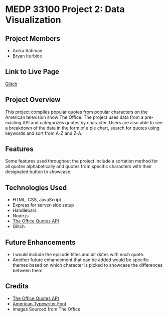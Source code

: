 # MEDP 33100 Project 2: Data Visualization
## **Project Members**
- Anika Rahman
- Bryan Iturbide

## **Link to Live Page**

[Glitch](https://trusting-glowing-salmon.glitch.me/)

## **Project Overview**

This project compiles popular quotes from popular characters on the American television show The Office. The project uses data from a pre-existing API and categorizes quotes by character. Users are also able to see a breakdown of the data in the form of a pie chart, search for quotes using keywords and sort from A-Z and Z-A. 

## **Features**

Some features used throughout the project include a sortation method for all quotes alphabetically and quotes from specific characters with their designated button to showcase.


## **Technologies Used**

- HTML, CSS, JavaScript 
- Express for server-side setup
- Handlebars
- Node.js
- [The Office Quotes API](https://officeapi.akashrajpurohit.com)
- Glitch

## **Future Enhancements**

- I would include the episode titles and air dates with each quote.
- Another future enhancement that can be added would be specific themes based on which character is picked to showcase the differences between them

## **Credits**
- [The Office Quotes API](https://officeapi.akashrajpurohit.com)
- [American Typewriter Font](https://github.com/tuzz/themakingcollective.com/blob/master/app/assets/fonts/american-typewriter.ttf)
- Images Sourced from The Office
